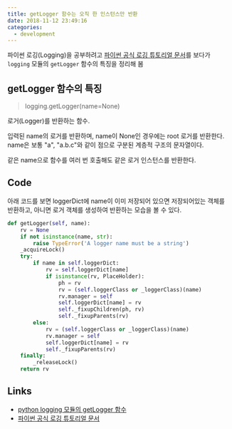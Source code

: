 ```yaml
---
title: getLogger 함수는 오직 한 인스턴스만 반환
date: 2018-11-12 23:49:16
categories:
  - development
---
```


파이썬 로깅(Logging)을 공부하려고 [파이썬 공식 로깅 튜토리얼 문서](https://docs.python.org/ko/3/howto/logging.html#logging-basic-tutorial)를 보다가 `logging` 모듈의 `getLogger` 함수의 특징을 정리해 봄


## getLogger 함수의 특징

> logging.getLogger(name=None)

로거(Logger)를 반환하는 함수.

입력된 name의 로거를 반환하며, name이 None인 경우에는 root 로거를 반환한다. name은 보통 "a", "a.b.c"와 같이 점으로 구분된 계층적 구조의 문자열이다.

같은 name으로 함수를 여러 번 호출해도 같은 로거 인스턴스를 반환한다.

## Code

아래 코드를 보면 loggerDict에 name이 이미 저장되어 있으면 저장되어있는 객체를 반환하고, 아니면 로거 객체를 생성하여 반환하는 모습을 볼 수 있다.

```python
def getLogger(self, name):
    rv = None
    if not isinstance(name, str):
        raise TypeError('A logger name must be a string')
    _acquireLock()
    try:
        if name in self.loggerDict:
            rv = self.loggerDict[name]
            if isinstance(rv, PlaceHolder):
                ph = rv
                rv = (self.loggerClass or _loggerClass)(name)
                rv.manager = self
                self.loggerDict[name] = rv
                self._fixupChildren(ph, rv)
                self._fixupParents(rv)
        else:
            rv = (self.loggerClass or _loggerClass)(name)
            rv.manager = self
            self.loggerDict[name] = rv
            self._fixupParents(rv)
    finally:
        _releaseLock()
    return rv
```

## Links
- [python logging 모듈의 getLogger 함수](https://github.com/python/cpython/blob/3.7/Lib/logging/__init__.py#L1221)
- [파이썬 공식 로깅 튜토리얼 문서](https://docs.python.org/ko/3/howto/logging.html#logging-basic-tutorial)

